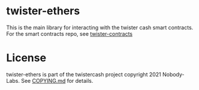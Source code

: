 # twister-ethers
This is the main library for interacting with the twister cash smart contracts. For the smart contracts repo, see [twister-contracts](https://github.com/nobody-labs/twister-ethers)

# License
twister-ethers is part of the twistercash project copyright 2021 Nobody-Labs. See [COPYING.md](COPYING) for details.
